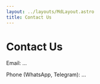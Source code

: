 ```yaml
---
layout: ../layouts/MdLayout.astro
title: Contact Us
---
```


# Contact Us

Email: ...

Phone (WhatsApp, Telegram): ...

